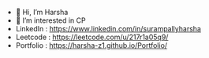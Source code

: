 - 👋 Hi, I’m Harsha
- 👀 I’m interested in CP
- LinkedIn : https://www.linkedin.com/in/surampallyharsha
- Leetcode : https://leetcode.com/u/217r1a05q9/
- Portfolio : https://harsha-z1.github.io/Portfolio/

<!---
HARSHA-Z1/HARSHA-Z1 is a ✨ special ✨ repository because its `README.md` (this file) appears on your GitHub profile.
You can click the Preview link to take a look at your changes.
--->
